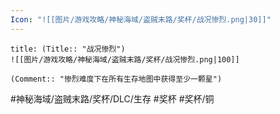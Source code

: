 ```yaml
---
Icon: "![[图片/游戏攻略/神秘海域/盗贼末路/奖杯/战况惨烈.png|30]]"
---
```

```ad-common-bronze-trophy
title: (Title:: "战况惨烈")
![[图片/游戏攻略/神秘海域/盗贼末路/奖杯/战况惨烈.png|100]]

(Comment:: "惨烈难度下在所有生存地图中获得至少一颗星")
```

#神秘海域/盗贼末路/奖杯/DLC/生存 #奖杯 #奖杯/铜
